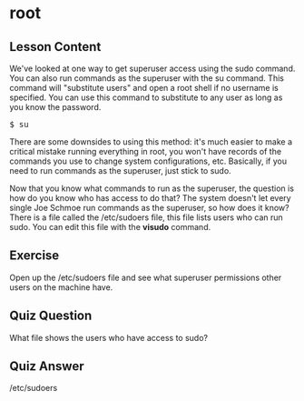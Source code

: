 # root

## Lesson Content

We've looked at one way to get superuser access using the sudo command. You can also run commands as the superuser with the su command. This command will "substitute users" and open a root shell if no username is specified. You can use this command to substitute to any user as long as you know the password. 

<pre>$ su</pre>

There are some downsides to using this method: it's much easier to make a critical mistake running everything in root, you won't have records of the commands you use to change system configurations, etc. Basically, if you need to run commands as the superuser, just stick to sudo.

Now that you know what commands to run as the superuser, the question is how do you know who has access to do that? The system doesn't let every single Joe Schmoe run commands as the superuser, so how does it know? There is a file called the /etc/sudoers file, this file lists users who can run sudo. You can edit this file with the <b>visudo</b> command.

## Exercise

Open up the /etc/sudoers file and see what superuser permissions other users on the machine have.

## Quiz Question

What file shows the users who have access to sudo?

## Quiz Answer

/etc/sudoers


